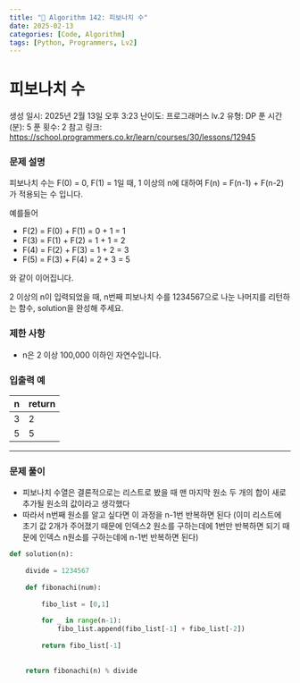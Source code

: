 ```yaml
---
title: "🧠 Algorithm 142: 피보나치 수"
date: 2025-02-13
categories: [Code, Algorithm]
tags: [Python, Programmers, Lv2]
---
```


# 피보나치 수

생성 일시: 2025년 2월 13일 오후 3:23
난이도: 프로그래머스 lv.2
유형: DP
푼 시간 (분): 5
푼 횟수: 2
참고 링크: https://school.programmers.co.kr/learn/courses/30/lessons/12945

### **문제 설명**

피보나치 수는 F(0) = 0, F(1) = 1일 때, 1 이상의 n에 대하여 F(n) = F(n-1) + F(n-2) 가 적용되는 수 입니다.

예를들어

- F(2) = F(0) + F(1) = 0 + 1 = 1
- F(3) = F(1) + F(2) = 1 + 1 = 2
- F(4) = F(2) + F(3) = 1 + 2 = 3
- F(5) = F(3) + F(4) = 2 + 3 = 5

와 같이 이어집니다.

2 이상의 n이 입력되었을 때, n번째 피보나치 수를 1234567으로 나눈 나머지를 리턴하는 함수, solution을 완성해 주세요.

### 제한 사항

- n은 2 이상 100,000 이하인 자연수입니다.

### 입출력 예

| n | return |
| --- | --- |
| 3 | 2 |
| 5 | 5 |

---

### 문제 풀이

- 피보나치 수열은 결론적으로는 리스트로 봤을 때 맨 마지막 원소 두 개의 합이 새로 추가될 원소의 값이라고 생각했다
- 따라서 n번째 원소를 알고 싶다면 이 과정을 n-1번 반복하면 된다 (이미 리스트에 초기 값 2개가 주어졌기 때문에 인덱스2 원소를 구하는데에 1번만 반복하면 되기 때문에 인덱스 n원소를 구하는데에 n-1번 반복하면 된다)

```python
def solution(n):
    
    divide = 1234567
    
    def fibonachi(num):
        
        fibo_list = [0,1]
        
        for _ in range(n-1):
            fibo_list.append(fibo_list[-1] + fibo_list[-2])
        
        return fibo_list[-1]
    
    
    return fibonachi(n) % divide
```